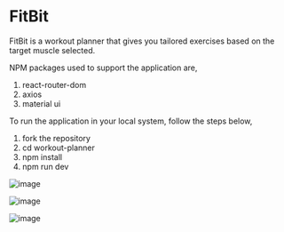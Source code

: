 # FitBit

FitBit is a workout planner that gives you tailored exercises based on the target muscle selected.

NPM packages used to support the application are,
1. react-router-dom
2. axios
3. material ui

To run the application in your local system, follow the steps below,
1. fork the repository
2. cd workout-planner
3. npm install
4. npm run dev

![image](https://github.com/gurudattpuranik25/workout-planner/assets/106954034/0a374283-df4b-4935-b61b-a535b1d94997)

![image](https://github.com/gurudattpuranik25/workout-planner/assets/106954034/309f9340-ce24-478a-a422-d56c6d3709da)

![image](https://github.com/gurudattpuranik25/workout-planner/assets/106954034/3c7d05eb-33db-4c4b-9f64-682586117560)


